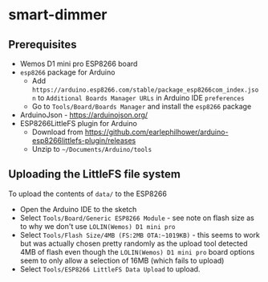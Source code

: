 # smart-dimmer

## Prerequisites

- Wemos D1 mini pro ESP8266 board
- `esp8266` package for Arduino
  - Add `https://arduino.esp8266.com/stable/package_esp8266com_index.json` to `Additional Boards Manager URLs` in Arduino IDE `preferences`
  - Go to `Tools/Board/Boards Manager` and install the `esp8266` package
- ArduinoJson - https://arduinojson.org/
- ESP8266LittleFS plugin for Arduino
  - Download from https://github.com/earlephilhower/arduino-esp8266littlefs-plugin/releases
  - Unzip to `~/Documents/Arduino/tools`

## Uploading the LittleFS file system

To upload the contents of `data/` to the ESP8266

- Open the Arduino IDE to the sketch
- Select `Tools/Board/Generic ESP8266 Module` - see note on flash size as to why we don't use `LOLIN(Wemos) D1 mini pro`
- Select `Tools/Flash Size/4MB (FS:2MB OTA:~1019KB)` - this seems to work but was actually chosen pretty randomly as the upload tool detected 4MB of flash even though the `LOLIN(Wemos) D1 mini pro` board options seem to only allow a selection of 16MB (which fails to upload)
- Select `Tools/ESP8266 LittleFS Data Upload` to upload.

